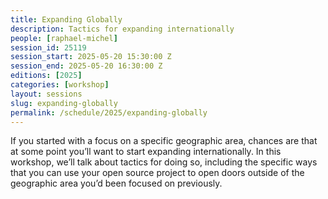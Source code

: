 ```yaml
---
title: Expanding Globally
description: Tactics for expanding internationally
people: [raphael-michel]
session_id: 25119
session_start: 2025-05-20 15:30:00 Z
session_end: 2025-05-20 16:30:00 Z
editions: [2025]
categories: [workshop]
layout: sessions
slug: expanding-globally
permalink: /schedule/2025/expanding-globally
---
```


If you started with a focus on a specific geographic area,
chances are that at some point you’ll want to start expanding
internationally. In this workshop, we’ll talk about tactics for doing
so, including the specific ways that you can use your open source
project to open doors outside of the geographic area you’d been
focused on previously. 
